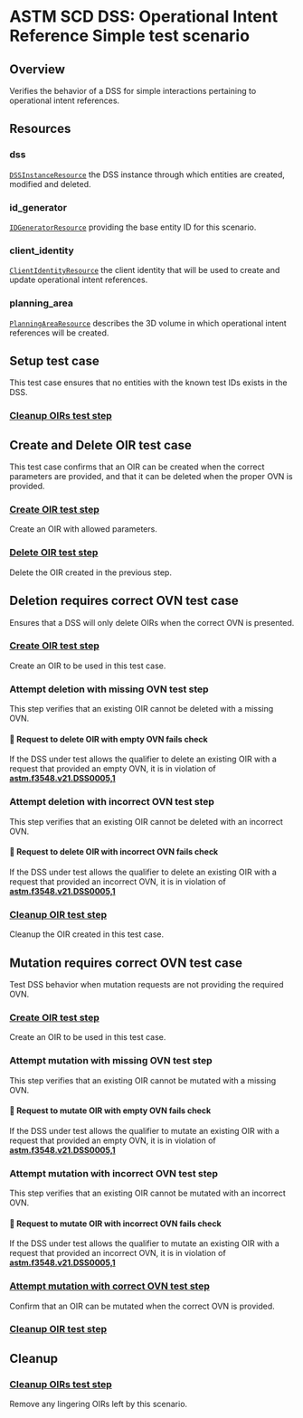 # ASTM SCD DSS: Operational Intent Reference Simple test scenario

## Overview

Verifies the behavior of a DSS for simple interactions pertaining to operational intent references.

## Resources

### dss

[`DSSInstanceResource`](../../../../resources/astm/f3548/v21/dss.py) the DSS instance through which entities are created, modified and deleted.

### id_generator

[`IDGeneratorResource`](../../../../resources/interuss/id_generator.py) providing the base entity ID for this scenario.

### client_identity

[`ClientIdentityResource`](../../../../resources/communications/client_identity.py) the client identity that will be used to create and update operational intent references.

### planning_area

[`PlanningAreaResource`](../../../../resources/planning_area.py) describes the 3D volume in which operational intent references will be created.

## Setup test case

This test case ensures that no entities with the known test IDs exists in the DSS.

### [Cleanup OIRs test step](./clean_workspace_op_intents.md)

## Create and Delete OIR test case

This test case confirms that an OIR can be created when the correct parameters are provided,
and that it can be deleted when the proper OVN is provided.

### [Create OIR test step](./fragments/oir/crud/create_correct.md)

Create an OIR with allowed parameters.

### [Delete OIR test step](./fragments/oir/crud/delete_known.md)

Delete the OIR created in the previous step.

## Deletion requires correct OVN test case

Ensures that a DSS will only delete OIRs when the correct OVN is presented.

### [Create OIR test step](./fragments/oir/crud/create_correct.md)

Create an OIR to be used in this test case.

### Attempt deletion with missing OVN test step

This step verifies that an existing OIR cannot be deleted with a missing OVN.

#### 🛑 Request to delete OIR with empty OVN fails check

If the DSS under test allows the qualifier to delete an existing OIR with a request that provided an empty OVN,
it is in violation of **[astm.f3548.v21.DSS0005,1](../../../../requirements/astm/f3548/v21.md)**

### Attempt deletion with incorrect OVN test step

This step verifies that an existing OIR cannot be deleted with an incorrect OVN.

#### 🛑 Request to delete OIR with incorrect OVN fails check

If the DSS under test allows the qualifier to delete an existing OIR with a request that provided an incorrect OVN,
it is in violation of **[astm.f3548.v21.DSS0005,1](../../../../requirements/astm/f3548/v21.md)**

### [Cleanup OIR test step](./fragments/oir/crud/delete_known.md)

Cleanup the OIR created in this test case.

## Mutation requires correct OVN test case

Test DSS behavior when mutation requests are not providing the required OVN.

### [Create OIR test step](./fragments/oir/crud/create_correct.md)

Create an OIR to be used in this test case.

### Attempt mutation with missing OVN test step

This step verifies that an existing OIR cannot be mutated with a missing OVN.

#### 🛑 Request to mutate OIR with empty OVN fails check

If the DSS under test allows the qualifier to mutate an existing OIR with a request that provided an empty OVN,
it is in violation of **[astm.f3548.v21.DSS0005,1](../../../../requirements/astm/f3548/v21.md)**

### Attempt mutation with incorrect OVN test step

This step verifies that an existing OIR cannot be mutated with an incorrect OVN.

#### 🛑 Request to mutate OIR with incorrect OVN fails check

If the DSS under test allows the qualifier to mutate an existing OIR with a request that provided an incorrect OVN,
it is in violation of **[astm.f3548.v21.DSS0005,1](../../../../requirements/astm/f3548/v21.md)**

### [Attempt mutation with correct OVN test step](./fragments/oir/crud/update_correct.md)

Confirm that an OIR can be mutated when the correct OVN is provided.

### [Cleanup OIR test step](./fragments/oir/crud/delete_known.md)

## Cleanup

### [Cleanup OIRs test step](./clean_workspace_op_intents.md)

Remove any lingering OIRs left by this scenario.
